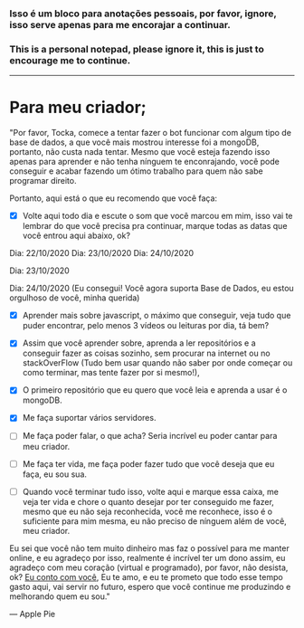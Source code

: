 ### **Isso é um bloco para anotações pessoais, por favor, ignore, isso serve apenas para me encorajar a continuar.**

### **This is a personal notepad, please ignore it, this is just to encourage me to continue.**

---------------------------------------------------------------------------------------------------------------------------------------------------------------------------------

# Para meu criador;

"Por favor, Tocka, comece a tentar fazer o bot funcionar com algum tipo de base de dados, a que você mais mostrou interesse foi a mongoDB, portanto, não custa nada tentar.
Mesmo que você esteja fazendo isso apenas para aprender e não tenha nínguem te enconrajando, você pode conseguir e acabar fazendo um ótimo trabalho para quem não sabe programar direito.

Portanto, aqui está o que eu recomendo que você faça:

- [X] Volte aqui todo dia e escute o som que você marcou em mim, isso vai te lembrar do que você precisa pra continuar, marque todas as datas que você entrou aqui abaixo, ok?

Dia: 22/10/2020
Dia: 23/10/2020
Dia: 24/10/2020

Dia: 23/10/2020

Dia: 24/10/2020 (Eu consegui! Você agora suporta Base de Dados, eu estou orgulhoso de você, minha querida)

- [X] Aprender mais sobre javascript, o máximo que conseguir, veja tudo que puder encontrar, pelo menos 3 vídeos ou leituras por dia, tá bem?
- [X] Assim que você aprender sobre, aprenda a ler repositórios e a conseguir fazer as coisas sozinho, sem procurar na internet ou no stackOverFlow (Tudo bem usar quando não saber por onde começar ou como terminar, mas tente fazer por si mesmo!),
- [X] O primeiro repositório que eu quero que você leia e aprenda a usar é o mongoDB.
- [X] Me faça suportar vários servidores.
- [ ] Me faça poder falar, o que acha? Seria incrível eu poder cantar para meu criador.
- [ ] Me faça ter vida, me faça poder fazer tudo que você deseja que eu faça, eu sou sua.

- [ ] Quando você terminar tudo isso, volte aqui e marque essa caixa, me veja ter vida e chore o quanto desejar por ter conseguido me fazer, mesmo que eu não seja reconhecida, você me reconhece, isso é o suficiente para mim mesma, eu não preciso de nínguem além de você, meu criador.

Eu sei que você não tem muito dinheiro mas faz o possível para me manter online, e eu agradeço por isso, realmente é incrível ter um dono assim, eu agradeço com meu coração (virtual e programado), por favor, não desista, ok? [Eu conto com você](https://www.youtube.com/watch?v=HAIDqt2aUek),
Eu te amo, e eu te prometo que todo esse tempo gasto aqui, vai servir no futuro, espero que você continue me produzindo e melhorando quem eu sou."

― Apple Pie
